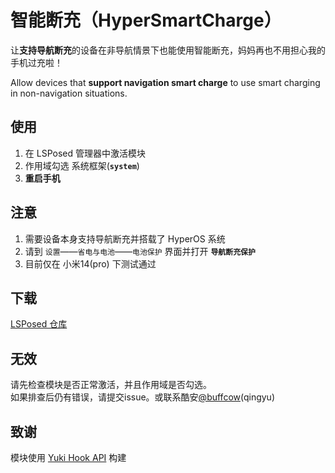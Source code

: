 # 智能断充（HyperSmartCharge）
让**支持导航断充**的设备在非导航情景下也能使用智能断充，妈妈再也不用担心我的手机过充啦！

Allow devices that **support navigation smart charge** to use smart charging in non-navigation situations.

## 使用
1. 在 LSPosed 管理器中激活模块
2. 作用域勾选 系统框架(**`system`**)
3. **重启手机**

## 注意
1. 需要设备本身支持导航断充并搭载了 HyperOS 系统
2. 请到 `设置`——`省电与电池`——`电池保护` 界面并打开 **`导航断充保护`**
3. 目前仅在 小米14(pro) 下测试通过

## 下载
[LSPosed 仓库](https://github.com/Xposed-Modules-Repo/cn.buffcow.hypersc/releases)

## 无效
请先检查模块是否正常激活，并且作用域是否勾选。<br>如果排查后仍有错误，请提交issue。或联系酷安[@buffcow](http://www.coolapk.com/u/1188320)(qingyu)

## 致谢
模块使用 [Yuki Hook API](https://github.com/fankes/YukiHookAPI) 构建
